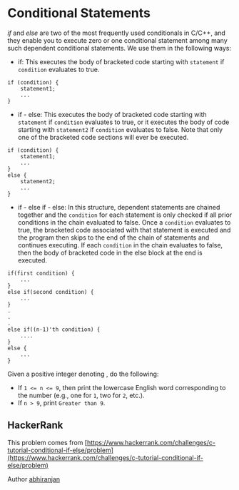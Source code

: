 # Conditional Statements

*if* and *else* are two of the most frequently used conditionals in C/C++, and they enable you to execute zero or one conditional statement among many such dependent conditional statements. We use them in the following ways:

 - if: This executes the body of bracketed code starting with `statement` if `condition` evaluates to true.

```
if (condition) {
    statement1;
    ...
}
```

 - if - else: This executes the body of bracketed code starting with `statement` if `condition` evaluates to true, or it executes the body of code starting with `statement2` if `condition` evaluates to false. Note that only one of the bracketed code sections will ever be executed.

```
if (condition) {
    statement1;
    ...
}
else {
    statement2;
    ...
}
```

 - if - else if - else: In this structure, dependent statements are chained together and the `condition` for each statement is only checked if all prior conditions in the chain evaluated to false. Once a `condition` evaluates to true, the bracketed code associated with that statement is executed and the program then skips to the end of the chain of statements and continues executing. If each `condition` in the chain evaluates to false, then the body of bracketed code in the else block at the end is executed.

```
if(first condition) {
    ...
}
else if(second condition) {
    ...
}
.
.
.
else if((n-1)'th condition) {
    ....
}
else {
    ...
}
```

Given a positive integer denoting , do the following:

 - If `1 <= n <= 9`, then print the lowercase English word corresponding to the number (e.g., one for `1`, two for `2`, etc.).
 - If `n > 9`, print `Greater than 9`.

## HackerRank

This problem comes from [https://www.hackerrank.com/challenges/c-tutorial-conditional-if-else/problem](https://www.hackerrank.com/challenges/c-tutorial-conditional-if-else/problem)

Author [abhiranjan](https://www.hackerrank.com/abhiranjan)